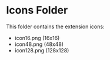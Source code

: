 # Icons Folder
This folder contains the extension icons:
- icon16.png (16x16)
- icon48.png (48x48)
- icon128.png (128x128)
